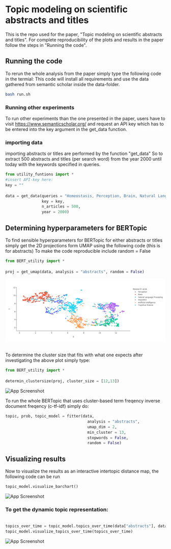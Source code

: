 
# Topic modeling on scientific abstracts and titles

This is the repo used for the paper,
"Topic modeling on scientific abstracts and titles".
For complete reproducibility of the plots and results in the paper
follow the steps in "Running the code".





## Running the code

To rerun the whole analysis from the paper simply type the following code in the termial:
This code will install all requirements and use the data gathered from semantic scholar inside the data-folder. 

```bash
bash run.sh
```

### Running other experiments
To run other experiments than the one presented in the paper, users have to visit https://www.semanticscholar.org/ and request an API key
which has to be entered into the key argument in the get_data function.


### importing data
importing abstracts or titles are performed by the function "get_data"
So to extract 500 abstracts and titles (per search word) from the year 2000 until today with the keywords specified in queries. 

```python
from utility_funtions import *
#insert API-key here:
key = ""

data = get_data(queries = "Homeostasis, Perception, Brain, Natural Language Processing, linguistics",
                key = key,
                n_articles = 500,
                year = 2000)

```

## Determining hyperparameters for BERTopic
To find sensible hyperparameters for BERTopic for either abstracts or titles simply get the 2D projections
form UMAP using the following code (this is for abstracts)
To make the code reproducible include random = False
```python
from BERT_utility import *

proj = get_umap(data, analysis = "abstracts", random = False)
```


![](Readme_figures/UMAP.png)


##

To determine the cluster size that fits with what one expects after investigating the above plot simply type:

```python
from BERT_utility import *

determin_clustersize(proj, cluster_size = [12,13])
```


![App Screenshot](https://via.placeholder.com/468x300?text=App+Screenshot+Here)


To run the whole BERTopic that uses cluster-based term freqency inverse document freqency (c-tf-idf) simply do: 



```python 
topic, prob, topic_model = fitter(data,
                                    analysis = "abstracts",
                                    umap_dim = 2,
                                    min_cluster = 13,
                                    stopwords = False,
                                    random = False)
```

## Visualizing results
Now to visualize the results as an interactive intertopic distance map, the following code can be run

```python 
topic_model.visualize_barchart()
```

![App Screenshot](https://via.placeholder.com/468x300?text=App+Screenshot+Here)


### To get the dynamic topic representation:

```python 

topics_over_time = topic_model.topics_over_time(data["abstracts"], data["years"])
topic_model.visualize_topics_over_time(topics_over_time)
```

![App Screenshot](https://via.placeholder.com/468x300?text=App+Screenshot+Here)

